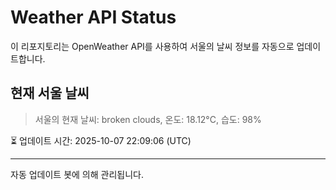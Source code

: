 
# Weather API Status

이 리포지토리는 OpenWeather API를 사용하여 서울의 날씨 정보를 자동으로 업데이트합니다.

## 현재 서울 날씨
> 서울의 현재 날씨: broken clouds, 온도: 18.12°C, 습도: 98%

⏳ 업데이트 시간: 2025-10-07 22:09:06 (UTC)

---
자동 업데이트 봇에 의해 관리됩니다.
